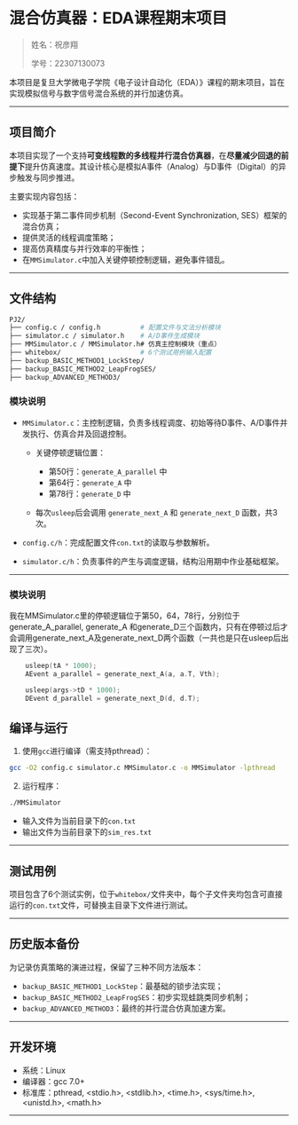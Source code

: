 # 混合仿真器：EDA课程期末项目

> 姓名：祝彦翔
>
> 学号：22307130073

本项目是复旦大学微电子学院《电子设计自动化（EDA）》课程的期末项目，旨在实现模拟信号与数字信号混合系统的并行加速仿真。


---

## 项目简介

本项目实现了一个支持**可变线程数的多线程并行混合仿真器**，在**尽量减少回退的前提下**提升仿真速度。其设计核心是模拟A事件（Analog）与D事件（Digital）的异步触发与同步推进。

主要实现内容包括：

* 实现基于第二事件同步机制（Second-Event Synchronization, SES）框架的混合仿真；
* 提供灵活的线程调度策略；
* 提高仿真精度与并行效率的平衡性；
* 在`MMSimulator.c`中加入关键停顿控制逻辑，避免事件错乱。

---

## 文件结构

```bash
PJ2/
├── config.c / config.h          # 配置文件与文法分析模块
├── simulator.c / simulator.h    # A/D事件生成模块
├── MMSimulator.c / MMSimulator.h# 仿真主控制模块（重点）
├── whitebox/                    # 6个测试用例输入配置
├── backup_BASIC_METHOD1_LockStep/
├── backup_BASIC_METHOD2_LeapFrogSES/
├── backup_ADVANCED_METHOD3/
```

### 模块说明

* `MMSimulator.c`：主控制逻辑，负责多线程调度、初始等待D事件、A/D事件并发执行、仿真合并及回退控制。

  * 关键停顿逻辑位置：

    * 第50行：`generate_A_parallel` 中
    * 第64行：`generate_A` 中
    * 第78行：`generate_D` 中
  * 每次`usleep`后会调用 `generate_next_A` 和 `generate_next_D` 函数，共3次。
* `config.c/h`：完成配置文件`con.txt`的读取与参数解析。
* `simulator.c/h`：负责事件的产生与调度逻辑，结构沿用期中作业基础框架。

---

### 模块说明
我在MMSimulator.c里的停顿逻辑位于第50，64，78行，分别位于generate_A_parallel, generate_A 和generate_D三个函数内，只有在停顿过后才会调用generate_next_A及generate_next_D两个函数（一共也是只在usleep后出现了三次）。

```c
    usleep(tA * 1000);
    AEvent a_parallel = generate_next_A(a, a.T, Vth);
```

```c
    usleep(args->tD * 1000);
    DEvent d_parallel = generate_next_D(d, d.T);
```


## 编译与运行

1. 使用`gcc`进行编译（需支持pthread）：

```bash
gcc -O2 config.c simulator.c MMSimulator.c -o MMSimulator -lpthread
```

2. 运行程序：

```bash
./MMSimulator
```

* 输入文件为当前目录下的`con.txt`
* 输出文件为当前目录下的`sim_res.txt`

---

## 测试用例

项目包含了6个测试实例，位于`whitebox/`文件夹中，每个子文件夹均包含可直接运行的`con.txt`文件，可替换主目录下文件进行测试。

---

## 历史版本备份

为记录仿真策略的演进过程，保留了三种不同方法版本：

* `backup_BASIC_METHOD1_LockStep`：最基础的锁步法实现；
* `backup_BASIC_METHOD2_LeapFrogSES`：初步实现蛙跳类同步机制；
* `backup_ADVANCED_METHOD3`：最终的并行混合仿真加速方案。

---

## 开发环境

* 系统：Linux
* 编译器：gcc 7.0+
* 标准库：pthread, <stdio.h>, <stdlib.h>, <time.h>, <sys/time.h>, <unistd.h>, <math.h>

---
